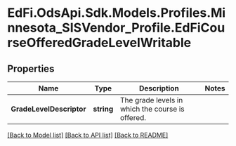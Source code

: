 # EdFi.OdsApi.Sdk.Models.Profiles.Minnesota_SISVendor_Profile.EdFiCourseOfferedGradeLevelWritable
## Properties

Name | Type | Description | Notes
------------ | ------------- | ------------- | -------------
**GradeLevelDescriptor** | **string** | The grade levels in which the course is offered. | 

[[Back to Model list]](../README.md#documentation-for-models) [[Back to API list]](../README.md#documentation-for-api-endpoints) [[Back to README]](../README.md)

